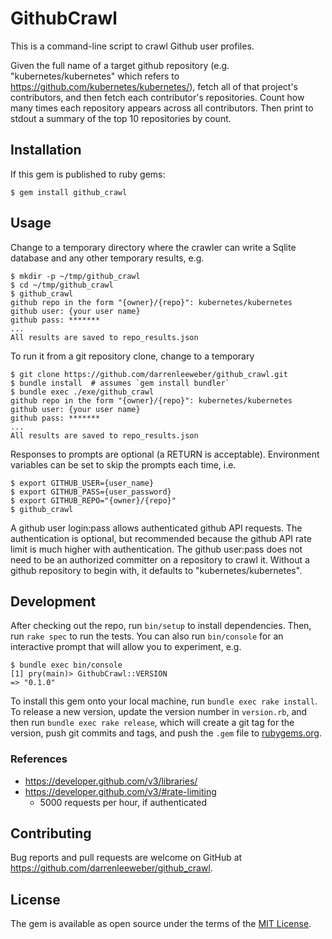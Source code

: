 # GithubCrawl

This is a command-line script to crawl Github user profiles.

Given the full name of a target github repository (e.g. "kubernetes/kubernetes" which refers to
https://github.com/kubernetes/kubernetes/), fetch all of that project's contributors, and then fetch
each contributor's repositories. Count how many times each repository appears across all contributors.
Then print to stdout a summary of the top 10 repositories by count.

## Installation

If this gem is published to ruby gems:

    $ gem install github_crawl

## Usage

Change to a temporary directory where the crawler can write a Sqlite database
and any other temporary results, e.g.


    $ mkdir -p ~/tmp/github_crawl
    $ cd ~/tmp/github_crawl
    $ github_crawl
    github repo in the form "{owner}/{repo}": kubernetes/kubernetes
    github user: {your user name}
    github pass: *******
    ...
    All results are saved to repo_results.json

To run it from a git repository clone, change to a temporary

    $ git clone https://github.com/darrenleeweber/github_crawl.git
    $ bundle install  # assumes `gem install bundler`
    $ bundle exec ./exe/github_crawl 
    github repo in the form "{owner}/{repo}": kubernetes/kubernetes
    github user: {your user name}
    github pass: *******
    ...
    All results are saved to repo_results.json

Responses to prompts are optional (a RETURN is acceptable).  Environment variables can be
set to skip the prompts each time, i.e.

    $ export GITHUB_USER={user_name}
    $ export GITHUB_PASS={user_password}
    $ export GITHUB_REPO="{owner}/{repo}"
    $ github_crawl

A github user login:pass allows authenticated github API requests.  The authentication is
optional, but recommended because the github API rate limit is much higher with authentication.
The github user:pass does not need to be an authorized committer on a repository to crawl it.
Without a github repository to begin with, it defaults to "kubernetes/kubernetes".

## Development

After checking out the repo, run `bin/setup` to install dependencies.
Then, run `rake spec` to run the tests. You can also run `bin/console`
for an interactive prompt that will allow you to experiment, e.g.

    $ bundle exec bin/console 
    [1] pry(main)> GithubCrawl::VERSION
    => "0.1.0"

To install this gem onto your local machine, run `bundle exec rake install`.
To release a new version, update the version number in `version.rb`, and then
run `bundle exec rake release`, which will create a git tag for the version,
push git commits and tags, and push the `.gem` file to [rubygems.org](https://rubygems.org).

### References

- https://developer.github.com/v3/libraries/
- https://developer.github.com/v3/#rate-limiting
  - 5000 requests per hour, if authenticated

## Contributing

Bug reports and pull requests are welcome on GitHub at https://github.com/darrenleeweber/github_crawl.

## License

The gem is available as open source under the terms of the [MIT License](https://opensource.org/licenses/MIT).
